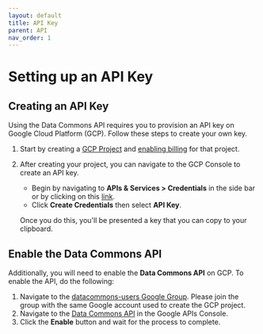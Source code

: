 ```yaml
---
layout: default
title: API Key
parent: API
nav_order: 1
---
```


# Setting up an API Key

## Creating an API Key

Using the Data Commons API requires you to provision an API key on Google Cloud
Platform (GCP). Follow these steps to create your own key.

1.  Start by creating a
    [GCP Project](https://console.developers.google.com/projectcreate) and
    [enabling billing](https://cloud.google.com/billing/docs/how-to/modify-project#enable_billing_for_a_project)
    for that project.
2.  After creating your project, you can navigate to the GCP Console to create
    an API key.

    -   Begin by navigating to **APIs & Services > Credentials** in the side bar
        or by clicking on this
        [link](https://console.developers.google.com/apis/credentials).
    -   Click **Create Credentials** then select **API Key**.

    Once you do this, you'll be presented a key that you can copy to your
    clipboard.

## Enable the Data Commons API

Additionally, you will need to enable the **Data Commons API** on GCP. To enable
the API, do the following:

1.  Navigate to the [datacommons-users Google Group](https://groups.google.com/forum/#!forum/datacommons-users).
    Please join the group with the same Google account used to create the GCP
    project.
2.  Navigate to the
    [Data Commons API](https://console.developers.google.com/apis/api/api.datacommons.org/overview)
    in the Google APIs Console.
3.  Click the **Enable** button and wait for the process to complete.
